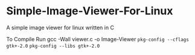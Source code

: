 # Simple-Image-Viewer-For-Linux
A simple image viewer for linux written in C

To Compile Run gcc -Wall viewer.c -o Image-Viewer `pkg-config --cflags gtk+-2.0` `pkg-config --libs gtk+-2.0`
